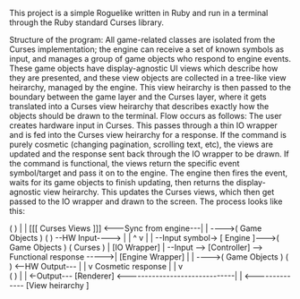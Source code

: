 This project is a simple Roguelike written in Ruby and run in a terminal through the Ruby standard Curses library.

Structure of the program:
All game-related classes are isolated from the Curses implementation; the engine can receive a set of known symbols as input, and manages a group of game objects who respond to engine events. These game objects have display-agnostic UI views which describe how they are presented, and these view objects are collected in a tree-like view heirarchy, managed by the engine. This view heirarchy is then passed to the boundary between the game layer and the Curses layer, where it gets translated into a Curses view heirarchy that describes exactly how the objects should be drawn to the terminal. Flow occurs as follows: The user creates hardware input in Curses. This passes through a thin IO wrapper and is fed into the Curses view heirarchy for a response. If the command is purely cosmetic (changing pagination, scrolling text, etc), the views are updated and the response sent back through the IO wrapper to be drawn. If the command is functional, the views return the specific event symbol/target and pass it on to the engine. The engine then fires the event, waits for its game objects to finish updating, then returns the display-agnostic view heirarchy. This updates the Curses views, which then get passed to the IO wrapper and drawn to the screen. The process looks like this:

  (                  )                   |              |          [[[ Curses Views ]]]   <---Sync from engine---|                  |                             ---->( Game Objects ) 
 (                    )  --HW Input----> |              |               ^ v                                      |                  | --Input symbol-> [ Engine ]--->( Game Objects )
(      Curses          )                 | [IO Wrapper] | --Input --> [Controller] --> Functional response ----->| [Engine Wrapper] |                    |        ---->( Game Objects )
 (                    ) <--HW Output---  |              |                            v Cosmetic response         |                  |                    v       
  (                  )                   |              | <-Output--- [Renderer]  <------------------------------|                  | <-------------- [View heirarchy ]

